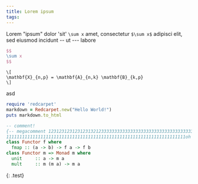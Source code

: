 ```yaml
---
title: Lorem ipsum
tags: 
---
```


Lorem "ipsum" dolor 'sit' `\sum x` amet, consectetur `$\sum x$` adipisci elit,
 sed eiusmod incidunt -- ut --- labore 

``` tex
$$
\sum x
$$
```

``` qtex
\[
\mathbf{X}_{n,p} = \mathbf{A}_{n,k} \mathbf{B}_{k,p}
\]
```

asd


``` ruby
require 'redcarpet'
markdown = Redcarpet.new("Hello World!")
puts markdown.to_html
```

``` haskell
-- comment!
{-- megacomment 123123123123123132123333333333333333333333333333333333333333333
11111111111111111111111111111111111111111111111111111111111111111111oh yeah --}
class Functor f where
  fmap :: (a -> b) -> f a -> f b
class Functor m => Monad m where
  unit     :: a -> m a
  mult     :: m (m a) -> m a
```
{: .test}
